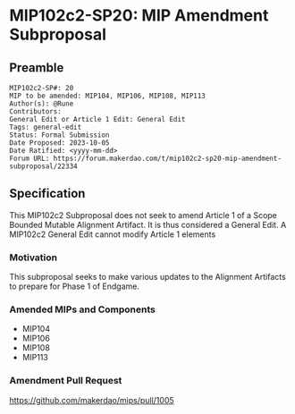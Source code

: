 # MIP102c2-SP20: MIP Amendment Subproposal

## Preamble

```
MIP102c2-SP#: 20
MIP to be amended: MIP104, MIP106, MIP108, MIP113
Author(s): @Rune
Contributors:
General Edit or Article 1 Edit: General Edit
Tags: general-edit
Status: Formal Submission
Date Proposed: 2023-10-05
Date Ratified: <yyyy-mm-dd>
Forum URL: https://forum.makerdao.com/t/mip102c2-sp20-mip-amendment-subproposal/22334
```

## Specification

This MIP102c2 Subproposal does not seek to amend Article 1 of a Scope Bounded Mutable Alignment Artifact. It is thus considered a General Edit. A MIP102c2 General Edit cannot modify Article 1 elements

### Motivation

This subproposal seeks to make various updates to the Alignment Artifacts to prepare for Phase 1 of Endgame.

### Amended MIPs and Components

* MIP104
* MIP106
* MIP108
* MIP113

### Amendment Pull Request

https://github.com/makerdao/mips/pull/1005